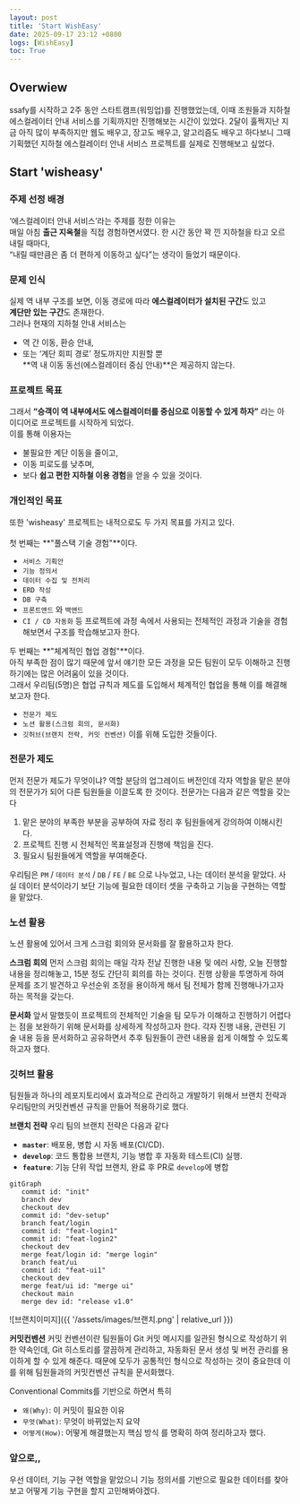 ```yaml
---
layout: post
title: 'Start WishEasy'
date: 2025-09-17 23:12 +0800
logs: [WishEasy]
toc: True
---
```


## Overwiew
ssafy를 시작하고 2주 동안 스타트캠프(워밍업)를 진행했었는데, 이때 조원들과 지하철 에스컬레이터 안내 서비스를 기획까지만 진행해보는 시간이 있었다. 2달이 훌쩍지난 지금 아직 많이 부족하지만 웹도 배우고, 장고도 배우고, 알고리즘도 배우고 하다보니 그때 기획했던 지하철 에스컬레이터 안내 서비스 프로젝트를 실제로 진행해보고 싶었다. 

## Start 'wisheasy'
### 주제 선정 배경
‘에스컬레이터 안내 서비스’라는 주제를 정한 이유는  
매일 아침 **출근 지옥철**을 직접 경험하면서였다.
한 시간 동안 꽉 낀 지하철을 타고 오르내릴 때마다,  
“내릴 때만큼은 좀 더 편하게 이동하고 싶다”는 생각이 들었기 때문이다.

### 문제 인식
실제 역 내부 구조를 보면,
이동 경로에 따라 **에스컬레이터가 설치된 구간**도 있고  
**계단만 있는 구간**도 존재한다.  
그러나 현재의 지하철 안내 서비스는
- 역 간 이동, 환승 안내,  
- 또는 ‘계단 회피 경로’ 정도까지만 지원할 뿐  
**역 내 이동 동선(에스컬레이터 중심 안내)**은 제공하지 않는다.

### 프로젝트 목표
그래서 **“승객이 역 내부에서도 에스컬레이터를 중심으로 이동할 수 있게 하자”**
라는 아이디어로 프로젝트를 시작하게 되었다.  
이를 통해 이용자는
- 불필요한 계단 이동을 줄이고,  
- 이동 피로도를 낮추며,  
- 보다 **쉽고 편한 지하철 이용 경험**을 얻을 수 있을 것이다.

### 개인적인 목표
또한 'wisheasy' 프로젝트는 내적으로도 두 가지 목표를 가지고 있다.
\
\
첫 번째는 **"풀스택 기술 경험"**이다. 
- `서비스 기획안` 
- `기능 정의서`
- `데이터 수집 및 전처리`
- `ERD 작성`
- `DB 구축`
- `프론트앤드` 와 `백앤드`
- `CI / CD 자동화` 
등 프로젝트에 과정 속에서 사용되는 전체적인 과정과 기술을 경험해보면서 구조를 학습해보고자 한다. 

두 번째는 **"체계적인 협업 경험"**이다.
\
아직 부족한 점이 많기 때문에 앞서 얘기한 모든 과정을 모든 팀원이 모두 이해하고 진행하기에는 많은 어려움이 있을 것이다. 
\
그래서 우리팀(5명)은 협업 규칙과 제도를 도입해서 체계적인 협업을 통해 이를 해결해보고자 한다.
- `전문가 제도` 
- `노션 활용(스크럼 회의, 문서화)`
- `깃허브(브랜치 전략, 커밋 컨벤션)`
이를 위해 도입한 것들이다.

### 전문가 제도
먼저 전문가 제도가 무엇이냐? 역할 분담의 업그레이드 버전인데 각자 역할을 맡은 분야의 전문가가 되어 다른 팀원들을 이끌도록 한 것이다. 전문가는 다음과 같은 역할을 갖는다

1. 맡은 분야의 부족한 부분을 공부하여 자료 정리 후 팀원들에게 강의하여 이해시킨다.
2. 프로젝트 진행 시 전체적인 목표설정과 진행에 책임을 진다.
3. 필요시 팀원들에게 역할을 부여해준다. 

우리팀은 `PM` / `데이터 분석` / `DB` / `FE` / `BE` 으로 나누었고, 나는 데이터 분석을 맡았다.
사실 데이터 분석이라기 보단 기능에 필요한 데이터 셋을 구축하고 기능을 구현하는 역할을 맡았다.

### 노션 활용
노션 활용에 있어서 크게 스크럼 회의와 문서화를 잘 활용하고자 한다.

**스크럼 회의**
먼저 스크럼 회의는 매일 각자 전날 진행한 내용 및 에러 사항, 오늘 진행할 내용을 정리해놓고, 15분 정도 간단히 회의를 하는 것이다. 
진행 상황을 투명하게 하여 문제를 조기 발견하고 우선순위 조정을 용이하게 해서 팀 전체가 함께 진행해나가고자 하는 목적을 갖는다.

**문서화**
앞서 말했듯이 프로젝트의 전체적인 기술을 팀 모두가 이해하고 진행하기 어렵다는 점을 보완하기 위해 문서화를 상세하게 작성하고자 한다. 각자 진행 내용, 관련된 기술 내용 등을 문서화하고 공유하면서 추후 팀원들이 관련 내용을 쉽게 이해할 수 있도록 하고자 했다.    

### 깃허브 활용
팀원들과 하나의 레포지토리에서 효과적으로 관리하고 개발하기 위해서 브랜치 전략과 우리팀만의 커밋컨벤션 규칙을 만들어 적용하기로 했다.

**브랜치 전략**
우리 팀의 브랜치 전략은 다음과 같다
- **`master`**: 배포용, 병합 시 자동 배포(CI/CD).
- **`develop`**: 코드 통합용 브랜치, 기능 병합 후 자동화 테스트(CI) 실행.
- **`feature`**: 기능 단위 작업 브랜치, 완료 후 PR로 `develop`에 병합
  
```mermaid
gitGraph
   commit id: "init"
   branch dev
   checkout dev
   commit id: "dev-setup"
   branch feat/login
   commit id: "feat-login1"
   commit id: "feat-login2"
   checkout dev
   merge feat/login id: "merge login"
   branch feat/ui
   commit id: "feat-ui1"
   checkout dev
   merge feat/ui id: "merge ui"
   checkout main
   merge dev id: "release v1.0"
```
![브랜치이미지]({{ '/assets/images/브랜치.png' | relative_url }})

**커밋컨벤션**
커밋 컨벤션이란 팀원들이 Git 커밋 메시지를 일관된 형식으로 작성하기 위한 약속인데, Git 히스토리를 깔끔하게 관리하고, 자동화된 문서 생성 및 버전 관리를 용이하게 할 수 있게 해준다. 때문에 모두가 공통적인 형식으로 작성하는 것이 중요한데 이를 위해 팀원들과의 커밋컨벤션 규칙을 문서화했다. 

Conventional Commits를 기반으로 하면서 특히 
- `왜(Why)`: 이 커밋이 필요한 이유
- `무엇(What)`: 무엇이 바뀌었는지 요약
- `어떻게(How)`: 어떻게 해결했는지 핵심 방식
를 명확히 하여 정리하고자 했다.

### 앞으로,,
우선 데이터, 기능 구현 역할을 맡았으니 기능 정의서를 기반으로 필요한 데이터를 찾아보고 어떻게 기능 구현을 할지 고민해봐야겠다. 